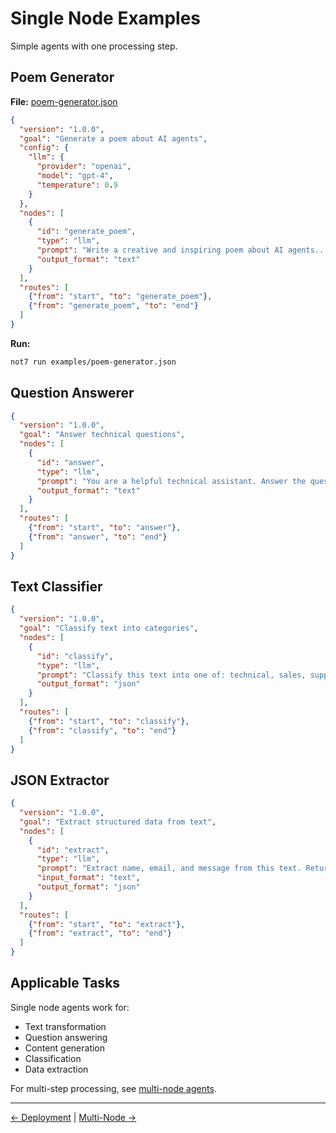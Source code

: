 # Single Node Examples

Simple agents with one processing step.

## Poem Generator

**File:** [poem-generator.json](../../not7-core/examples/poem-generator.json)

```json
{
  "version": "1.0.0",
  "goal": "Generate a poem about AI agents",
  "config": {
    "llm": {
      "provider": "openai",
      "model": "gpt-4",
      "temperature": 0.9
    }
  },
  "nodes": [
    {
      "id": "generate_poem",
      "type": "llm",
      "prompt": "Write a creative and inspiring poem about AI agents...",
      "output_format": "text"
    }
  ],
  "routes": [
    {"from": "start", "to": "generate_poem"},
    {"from": "generate_poem", "to": "end"}
  ]
}
```

**Run:**
```bash
not7 run examples/poem-generator.json
```

## Question Answerer

```json
{
  "version": "1.0.0",
  "goal": "Answer technical questions",
  "nodes": [
    {
      "id": "answer",
      "type": "llm",
      "prompt": "You are a helpful technical assistant. Answer the question concisely and accurately.",
      "output_format": "text"
    }
  ],
  "routes": [
    {"from": "start", "to": "answer"},
    {"from": "answer", "to": "end"}
  ]
}
```

## Text Classifier

```json
{
  "version": "1.0.0",
  "goal": "Classify text into categories",
  "nodes": [
    {
      "id": "classify",
      "type": "llm",
      "prompt": "Classify this text into one of: technical, sales, support, general. Return JSON: {\"category\": \"...\", \"confidence\": 0.0-1.0}",
      "output_format": "json"
    }
  ],
  "routes": [
    {"from": "start", "to": "classify"},
    {"from": "classify", "to": "end"}
  ]
}
```

## JSON Extractor

```json
{
  "version": "1.0.0",
  "goal": "Extract structured data from text",
  "nodes": [
    {
      "id": "extract",
      "type": "llm",
      "prompt": "Extract name, email, and message from this text. Return JSON: {\"name\": \"...\", \"email\": \"...\", \"message\": \"...\"}",
      "input_format": "text",
      "output_format": "json"
    }
  ],
  "routes": [
    {"from": "start", "to": "extract"},
    {"from": "extract", "to": "end"}
  ]
}
```

## Applicable Tasks

Single node agents work for:
- Text transformation
- Question answering
- Content generation
- Classification
- Data extraction

For multi-step processing, see [multi-node agents](multi-node.md).

---

[← Deployment](../deployment/server-mode.md) | [Multi-Node →](multi-node.md)


